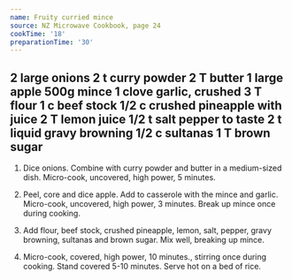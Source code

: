 ```yaml
---
name: Fruity curried mince
source: NZ Microwave Cookbook, page 24
cookTime: '18'
preparationTime: '30'
---
```

2 large onions
2 t curry powder
2 T butter
1 large apple
500g mince 
1 clove garlic, crushed
3 T flour
1 c beef stock
1/2 c crushed pineapple with juice
2 T lemon juice
1/2 t salt
pepper to taste
2 t liquid gravy browning
1/2 c sultanas
1 T brown sugar
---
1.  Dice onions.  Combine with curry powder and butter in a medium-sized dish.  Micro-cook, uncovered, high power, 5 minutes.

2.  Peel, core and dice apple.  Add to casserole with the mince and garlic.  Micro-cook, uncovered, high power, 3 minutes.  Break up mince once during cooking.

3.  Add flour, beef stock, crushed pineapple, lemon, salt, pepper, gravy browning, sultanas and brown sugar.  Mix well, breaking up mince.

4.  Micro-cook, covered, high power, 10 minutes., stirring once during cooking.  Stand covered 5-10 minutes.  Serve hot on a bed of rice.

